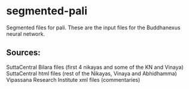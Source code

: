 # segmented-pali
Segmented files for pali. These are the input files for the Buddhanexus neural network.

## Sources:

SuttaCentral Bilara files (first 4 nikayas and some of the KN and Vinaya)
SuttaCentral html files (rest of the Nikayas, Vinaya and Abhidhamma)
Vipassana Research Institute xml files (commentaries)
